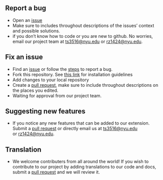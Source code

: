 ## Report a bug

- Open an [issue]([https://github.com/ossd-sp22/slap-a-fetti/issues](https://github.com/ossd-sp22/slap-a-fetti/issues))
- Make sure to includes throughout descriptions of the issues’ context and possible solutions.
- if you don’t know how to code or you are new to github. No worries, email our project team at [ts3516@nyu.edu](mailto:ts3516@nyu.edu) or [rz1424@nyu.edu](mailto:rz1424@nyu.edu).

## Fix an issue

- Find an [issue](https://github.com/ossd-sp22/slap-a-fetti/issues) or follow the [steps](https://github.com/ossd-sp22/slap-a-fetti/blob/main/CONTRIBUTING.md#report-a-bug) to report a bug.
- Fork this repository. See [this link](https://github.com/ossd-sp22/slap-a-fetti/blob/main/README.md#installation) for installation guidelines
- Add changes to your local repository
- Create a [pull request](https://github.com/ossd-sp22/slap-a-fetti/pulls), make sure to include throughout descriptions on the places you edited.
- Waiting for approval from our project team.

## Suggesting new features

- If you notice any new features that can be added to our extension. Submit a [pull request](https://github.com/ossd-sp22/slap-a-fetti/pulls) or directly email us at [ts3516@nyu.edu](mailto:ts3516@nyu.edu) or [rz1424@nyu.edu](mailto:rz1424@nyu.edu).

## Translation

- We welcome contributers from all around the world! If you wish to contribute to our project by adding translations to our code and docs, submit a [pull request](https://github.com/ossd-sp22/slap-a-fetti/pulls) and we will review it. 


